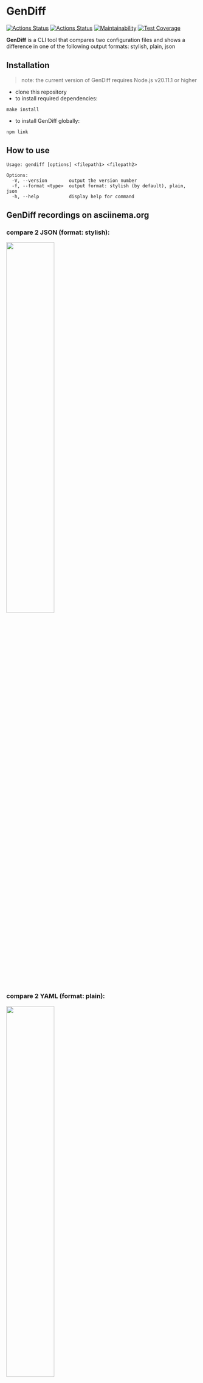 # GenDiff
[![Actions Status](https://github.com/EkaterinaMavliutova/qa-auto-engineer-javascript-project-87/actions/workflows/hexlet-check.yml/badge.svg)](https://github.com/EkaterinaMavliutova/qa-auto-engineer-javascript-project-87/actions) [![Actions Status](https://github.com/EkaterinaMavliutova/qa-auto-engineer-javascript-project-87/actions/workflows/ci.yml/badge.svg)](https://github.com/EkaterinaMavliutova/qa-auto-engineer-javascript-project-87/actions) [![Maintainability](https://api.codeclimate.com/v1/badges/c1eba3f6ce2951129527/maintainability)](https://codeclimate.com/github/EkaterinaMavliutova/qa-auto-engineer-javascript-project-87/maintainability) [![Test Coverage](https://api.codeclimate.com/v1/badges/c1eba3f6ce2951129527/test_coverage)](https://codeclimate.com/github/EkaterinaMavliutova/qa-auto-engineer-javascript-project-87/test_coverage)

**GenDiff** is a CLI tool that compares two configuration files and shows a difference in one of the following output formats: stylish, plain, json

## Installation
>note: the current version of GenDiff requires Node.js v20.11.1 or higher
* clone this repository
* to install required dependencies:
```
make install
```
* to install GenDiff globally:
```
npm link
```

## How to use
```
Usage: gendiff [options] <filepath1> <filepath2>

Options:
  -V, --version        output the version number
  -f, --format <type>  output format: stylish (by default), plain, json
  -h, --help           display help for command
```

## GenDiff recordings on asciinema.org
### compare 2 JSON (format: stylish):
<a href="https://asciinema.org/a/c1gaou1woqUTVEEPY2wOzZ1ZM" target="_blank"><img src="https://asciinema.org/a/c1gaou1woqUTVEEPY2wOzZ1ZM.svg" width="50%" height="50%"/></a>

### compare 2 YAML (format: plain):
<a href="https://asciinema.org/a/ccO79uxKKDo6dH782fXcokvxv" target="_blank"><img src="https://asciinema.org/a/ccO79uxKKDo6dH782fXcokvxv.svg" width="50%" height="50%"/></a>

### compare JSON and YAML (format: json):
<a href="https://asciinema.org/a/dX1gfAZjhkQ3pfg9ANzvpLWCD" target="_blank"><img src="https://asciinema.org/a/dX1gfAZjhkQ3pfg9ANzvpLWCD.svg" width="50%" height="50%"/></a>